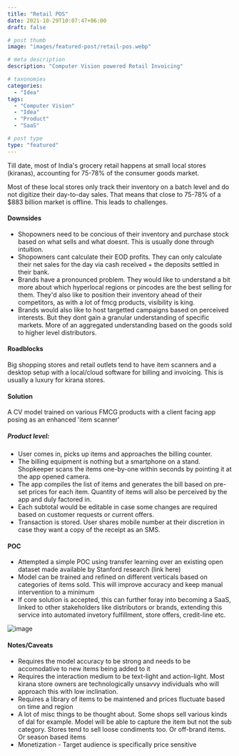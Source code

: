 ```yaml
---
title: "Retail POS"
date: 2021-10-29T10:07:47+06:00
draft: false

# post thumb
image: "images/featured-post/retail-pos.webp"

# meta description
description: "Computer Vision powered Retail Invoicing"

# taxonomies
categories:
  - "Idea"
tags:
  - "Computer Vision"
  - "Idea"
  - "Product"
  - "SaaS"

# post type
type: "featured"
---
```

Till date, most of India's grocery retail happens at small local stores (kiranas), accounting for 75-78% of the consumer goods market.

Most of these local stores only track their inventory on a batch level and do not digitize their day-to-day sales. That means that close to 75-78% of a $883 billion market is offline. This leads to challenges.

#### Downsides
- Shopowners need to be concious of their inventory and purchase stock based on what sells and what doesnt. This is usually done through intuition.
- Shopowners cant calculate their EOD profits. They can only calculate their net sales for the day via cash received + the deposits settled in their bank.
- Brands have a pronounced problem. They would like to understand a bit more about which hyperlocal regions or pincodes are the best selling for them. They'd also like to position their inventory ahead of their competitors, as with a lot of fmcg products, visibility is king.
- Brands would also like to host targetted campaigns based on perceived interests. But they dont gain a granular understanding of specific markets. More of an aggregated understanding based on the goods sold to higher level distributors.

#### Roadblocks
Big shopping stores and retail outlets tend to have item scanners and a desktop setup with a local/cloud software for billing and invoicing. This is usually a luxury for kirana stores.

#### Solution
A CV model trained on various FMCG products with a client facing app posing as an enhanced 'item scanner'

##### Product level:
- User comes in, picks up items and approaches the billing counter.
- The billing equipment is nothing but a smartphone on a stand. Shopkeeper scans the items one-by-one within seconds by pointing it at the app opened camera.
- The app compiles the list of items and generates the bill based on pre-set prices for each item. Quantity of items will also be perceived by the app and duly factored in.
- Each subtotal would be editable in case some changes are required based on customer requests or current offers. 
- Transaction is stored. User shares mobile number at their discretion in case they want a copy of the receipt as an SMS.

#### POC
- Attempted a simple POC using transfer learning over an existing open dataset made available by Stanford research (link here)
- Model can be trained and refined on different verticals based on categories of items sold. This will improve accuracy and keep manual intervention to a minimum 
- If core solution is accepted, this can further foray into becoming a SaaS, linked to other stakeholders like distributors or brands, extending this service into automated invetory fulfillment, store offers, credit-line etc.  

![image](../../images/post/retail_pos.gif)

#### Notes/Caveats
- Requires the model accuracy to be strong and needs to be accomodative to new items being added to it
- Requires the interaction medium to be text-light and action-light. Most kirana store owners are technologically unsavvy individuals who will approach this with low inclination.
- Requires a library of items to be maintened and prices fluctuate based on time and region
- A lot of misc things to be thought about. Some shops sell various kinds of dal for example.  Model will be able to capture the item but not the sub category. Stores tend to sell loose condiments too. Or off-brand items. Or season based items
- Monetization - Target audience is specifically price sensitive

